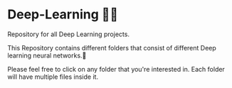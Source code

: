 # Deep-Learning 🧠📖
Repository for all Deep Learning projects.

This Repository contains different folders that consist of different Deep learning neural networks.📁 

Please feel free to click on any folder that you're interested in. Each folder will have multiple files inside it.

